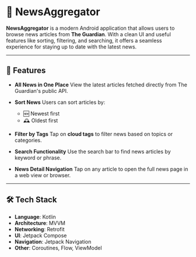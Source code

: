 # 📰 NewsAggregator

**NewsAggregator** is a modern Android application that allows users to browse news articles from **The Guardian**. With a clean UI and useful features like sorting, filtering, and searching, it offers a seamless experience for staying up to date with the latest news.

---

## 🚀 Features

* **All News in One Place**
  View the latest articles fetched directly from The Guardian's public API.

* **Sort News**
  Users can sort articles by:

  * 🆕 Newest first
  * 🕰️ Oldest first

* **Filter by Tags**
  Tap on **cloud tags** to filter news based on topics or categories.

* **Search Functionality**
  Use the search bar to find news articles by keyword or phrase.

* **News Detail Navigation**
  Tap on any article to open the full news page in a web view or browser.

---

## 🛠️ Tech Stack

* **Language**: Kotlin
* **Architecture**: MVVM
* **Networking**: Retrofit
* **UI**: Jetpack Compose
* **Navigation**: Jetpack Navigation
* **Other**: Coroutines, Flow, ViewModel
